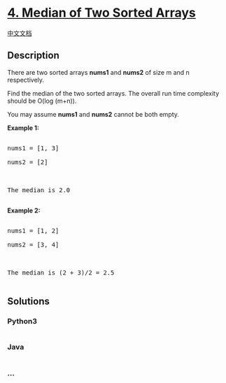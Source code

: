 # [4. Median of Two Sorted Arrays](https://leetcode.com/problems/median-of-two-sorted-arrays)

[中文文档](/solution/0000-0099/0004.Median%20of%20Two%20Sorted%20Arrays/README.md)

## Description
<p>There are two sorted arrays <b>nums1</b> and <b>nums2</b> of size m and n respectively.</p>



<p>Find the median of the two sorted arrays. The overall run time complexity should be O(log (m+n)).</p>



<p>You may assume <strong>nums1</strong> and <strong>nums2</strong>&nbsp;cannot be both empty.</p>



<p><b>Example 1:</b></p>



<pre>

nums1 = [1, 3]

nums2 = [2]



The median is 2.0

</pre>



<p><b>Example 2:</b></p>



<pre>

nums1 = [1, 2]

nums2 = [3, 4]



The median is (2 + 3)/2 = 2.5

</pre>




## Solutions


<!-- tabs:start -->

### **Python3**

```python

```

### **Java**

```java

```

### **...**
```

```

<!-- tabs:end -->